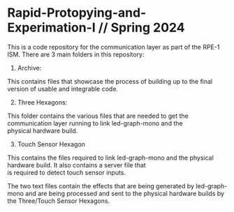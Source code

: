 # Rapid-Protopying-and-Experimation-I // Spring 2024

This is a code repository for the communication layer as part of the RPE-1 ISM.
There are 3 main folders in this repository:

1. Archive:
   
This contains files that showcase the process of building up to the final version of usable and integrable code.

2. Three Hexagons:
   
This folder contains the various files that are needed to get the communication layer running to link led-graph-mono and the  
 physical hardware build.
   
3. Touch Sensor Hexagon
   
This contains the files required to link led-graph-mono and the physical hardware build. It also contains a server file that  
 is required to detect touch sensor inputs.

The two text files contain the effects that are being generated by led-graph-mono and are being processed and sent to the physical hardware builds by the Three/Touch Sensor Hexagons.

